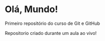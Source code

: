 # Olá, Mundo!
 Primeiro repositório do curso de Git e GitHub

 Repositorio criado durante um aula ao vivo!
